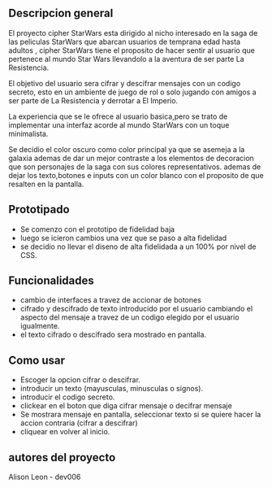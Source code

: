 ## Descripcion general
El proyecto cipher StarWars esta dirigido al nicho interesado en la saga de las peliculas StarWars que abarcan usuarios de temprana edad hasta adultos , cipher StarWars tiene el proposito de hacer sentir al usuario que pertenece al mundo Star Wars llevandolo a la aventura de ser parte La Resistencia.

El objetivo del usuario sera cifrar y descifrar mensajes con un codigo secreto, esto en un ambiente de juego de rol o solo jugando con amigos a ser parte de La Resistencia y derrotar a El Imperio.

La experiencia que se le ofrece al usuario basica,pero se trato de implementar una interfaz acorde al mundo StarWars con un toque minimalista.

Se decidio el color oscuro como color principal ya que se asemeja a la galaxia ademas de dar un mejor contraste a los elementos de decoracion que son personajes de la saga con sus colores representativos.
ademas de dejar los texto,botones e inputs con un color blanco con el proposito de que resalten en la pantalla.

## Prototipado
* Se comenzo con el prototipo de fidelidad baja
* luego se icieron cambios una vez que se paso a alta fidelidad
* se decidio no llevar el diseno de alta fidelidada a un 100% por nivel de CSS.

## Funcionalidades
* cambio de interfaces a travez de accionar de botones
* cifrado y descifrado de texto introducido por el usuario cambiando el   aspecto del mensaje a travez de un codigo elegido por el usuario igualmente.
* el texto cifrado o descifrado sera mostrado en pantalla.

## Como usar
* Escoger la opcion cifrar o descifrar.
* introducir un texto (mayusculas, minusculas o signos).
* introducir el codigo secreto.
* clickear en el boton que diga cifrar mensaje o decifrar mensaje
* Se mostrara mensaje en pantalla, seleccionar texto si se quiere hacer la accion contraria (cifrar a descifrar)
* cliquear en volver al inicio.
## autores del proyecto
Alison Leon - dev006